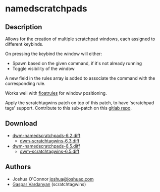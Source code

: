namedscratchpads
================

Description
-----------
Allows for the creation of multiple scratchpad windows, each assigned to different keybinds.

On pressing the keybind the window will either:
* Spawn based on the given command, if it's not already running
* Toggle visibility of the window

A new field in the rules array is added to associate the command with the corresponding rule.

Works well with [floatrules](../floatrules/) for window positioning.

Apply the scratchtagwins patch on top of this patch, to have 'scratchpad tags'
support. Contribute to this sub-patch on this [gitlab repo](https://gitlab.com/GasparVardanyan/dwm/-/tree/namedscratchpads-scratchtagwins).

Download
--------
* [dwm-namedscratchpads-6.2.diff](dwm-namedscratchpads-6.2.diff)
  * [dwm-scratchtagwins-6.3.diff](dwm-scratchtagwins-6.3.diff)
* [dwm-namedscratchpads-6.5.diff](dwm-namedscratchpads-6.5.diff)
  * [dwm-scratchtagwins-6.5.diff](dwm-scratchtagwins-6.5.diff)

Authors
-------
* Joshua O'Connor <joshua@joshuao.com>
* [Gaspar Vardanyan](https://gasparvardanyan.github.io/) (scratchtagwins)
